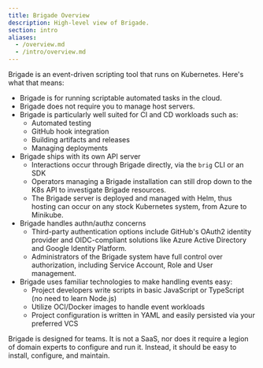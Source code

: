 ```yaml
---
title: Brigade Overview
description: High-level view of Brigade.
section: intro
aliases: 
  - /overview.md
  - /intro/overview.md
---
```


Brigade is an event-driven scripting tool that runs on Kubernetes. Here's what that means:

- Brigade is for running scriptable automated tasks in the cloud.
- Brigade does not require you to manage host servers.
- Brigade is particularly well suited for CI and CD workloads such as:
  - Automated testing
  - GitHub hook integration
  - Building artifacts and releases
  - Managing deployments
- Brigade ships with its own API server
  - Interactions occur through Brigade directly, via the `brig` CLI or an SDK
  - Operators managing a Brigade installation can still drop down to the K8s API to investigate Brigade resources.
  - The Brigade server is deployed and managed with Helm, thus hosting can occur on any stock Kubernetes system, from Azure to Minikube.
- Brigade handles authn/authz concerns
  - Third-party authentication options include GitHub's OAuth2 identity provider and OIDC-compliant solutions like Azure Active Directory and Google Identity Platform.
  - Administrators of the Brigade system have full control over authorization, including Service Account, Role and User management.
- Brigade uses familiar technologies to make handling events easy:
  - Project developers write scripts in basic JavaScript or TypeScript (no need to learn Node.js)
  - Utilize OCI/Docker images to handle event workloads
  - Project configuration is written in YAML and easily persisted via your preferred VCS

Brigade is designed for teams. It is not a SaaS, nor does it require a legion of domain experts to configure and run it. Instead, it should be easy to install, configure, and maintain.
